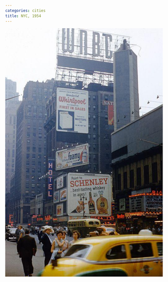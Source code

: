 ```yaml
---
categories: cities
title: NYC, 1954
---
```


![nyc15](https://raw.githubusercontent.com/muneer78/muneer78.github.io/master/images/nyc15.jpeg)



